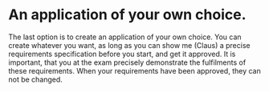 # An application of your own choice.
The last option is to create an application of your own choice.
You can create whatever you want, as long as you can show me (Claus) a precise requirements specification
            before you start, and get it approved.
It is important, that you at the exam precisely demonstrate the fulfilments of these requirements. 
When your requirements have been approved, they can not be changed.
